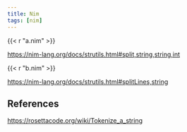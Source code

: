 ```yaml
---
title: Nim
tags: [nim]
---
```


{{< r "a.nim" >}}

<https://nim-lang.org/docs/strutils.html#split,string,string,int>

{{< r "b.nim" >}}

<https://nim-lang.org/docs/strutils.html#splitLines,string>

## References

<https://rosettacode.org/wiki/Tokenize_a_string>
